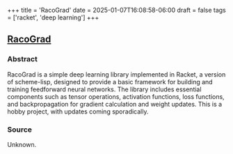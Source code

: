 +++
title = 'RacoGrad'
date = 2025-01-07T16:08:58-06:00
draft = false
tags = ['racket', 'deep learning']
+++

## [RacoGrad](https://github.com/dev-null321/RacoGrad)

### Abstract

RacoGrad is a simple deep learning library implemented in Racket, a version of scheme-lisp, designed to provide a basic framework for building and training feedforward neural networks. The library includes essential components such as tensor operations, activation functions, loss functions, and backpropagation for gradient calculation and weight updates. This is a hobby project, with updates coming sporadically.

### Source

Unknown.